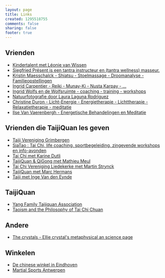 ```yaml
---
layout: page
title: Links
created: 1295518755
comments: false
sharing: false
footer: true
---
```



## Vrienden

* <a href="http://kindertalent.be/" target="_blank">Kindertalent met Léonie van Wissen</a>
* <a href="https://tantra-re-source.com/" target="_blank">Siegfried Présent is een tantra instructeur en (tantra wellness) masseur.</a>
* <a href="http://www.kristin-maesschalck.be/" target="_blank">Kristin Maesschalck - Shiatsu - Stoelmassage - Droomanalyse - Familieopstellingen</a>
* <a href="http://www.ingrid-reiki.be" target="_blank">Ingrid Carpentier - Reiki - Munay-Ki - Nusta Karpay - … </a>
* <a href="http://www.wolfsflow.be"  target="_blank">Ingrid Wolfs en de Wolfsruimte - coaching - training - workshops</a>
* <a href="http://lauralaguna.wix.com/photography-nature" target="_blank">Natuurfotografie door Laura Laguna Rodriguez</a>
* <a href="http://www.licht-energie.be/" target="_blank">Christine Duron - Licht-Energie - Energietherapie - Lichttherapie - Relaxatietherapie - meditatie</a>
* <a href="http://www.ilsevanvaerenbergh.be/" target="_blank">Ilse Van Vaerenbergh - Energetische Behandelingen en Meditatie</a>

## Vrienden die TaijiQuan les geven

* <a href="http://www.taiji-vereniging-grimbergen.be" target="_blank">Taiji Vereniging Grimbergen</a>
* <a href="http://www.sjatao.be" target="_blank">SjaTao : Tai Chi, life coaching, sportbegeleiding, zingevende workshops en info-avonden</a>
* <a href="http://taichimetkarinedutli.be" target="_blank">Tai Chi met Karine Dutli</a>
* <a href="http://www.tcqg.be" target="_blank">TaijiQuan &amp; QiGong met Mathieu Meul</a>
* <a href="http://www.taichiverenigingliedekerke.simplesite.com" target="_blank">Tai Chi Vereniging Liedekerke met Martin  Strynck</a>
* <a href="http://marchermans.be/" target="_blank">TaijiQuan met Marc Hermans</a>
* <a href="http://www.centrumojo.be/" target="_blank">Taiji met Inge Van den Eynde</a>



## TaijiQuan

* <a href="http://www.yangfamilytaichi.com/" target="_blank">Yang Family Taijiquan Association</a>
* <a href="http://www.chebucto.ns.ca/Philosophy/Taichi/taoism.html" target="_blank">Taoism and the Philosophy of Tai Chi Chuan</a>


## Andere

* <a href="http://www.crystalinks.com" target="_blank">The crystals - Ellie crystal's metaphysical an science page</a>

## Winkelen

* <a href="http://www.chinese-winkel.nl" target="_blank">De chinese winkel in Eindhoven</a>
* <a href="http://www.martial-sport.com" target="_blank">Martial Sports Antwerpen</a>
